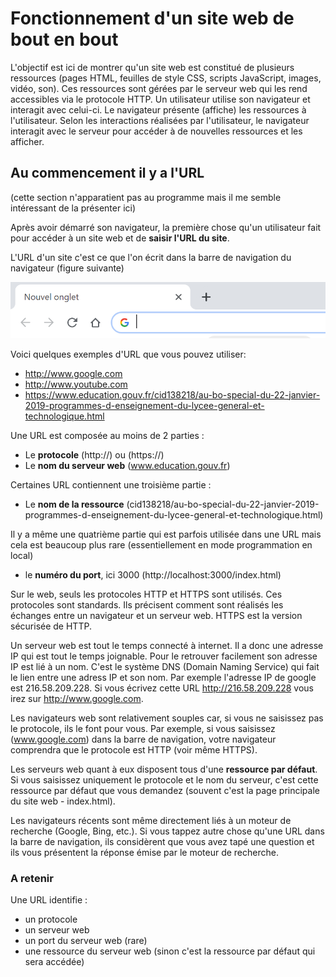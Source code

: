 # Fonctionnement d'un site web de bout en bout

L'objectif est ici de montrer qu'un site web est constitué de plusieurs ressources (pages HTML, feuilles de style CSS, scripts JavaScript, images, vidéo, son).
Ces ressources sont gérées par le serveur web qui les rend accessibles via le protocole HTTP.
Un utilisateur utilise son navigateur et interagit avec celui-ci. Le navigateur présente (affiche) les ressources à l'utilisateur. Selon les interactions réalisées par l'utilisateur, le navigateur interagit avec le serveur pour accéder à de nouvelles ressources et les afficher.

## Au commencement il y a l'URL

(cette section n'apparatient pas au programme mais il me semble intéressant de la présenter ici)

Après avoir démarré son navigateur, la première chose qu'un utilisateur fait pour accéder à un site web et de **saisir l'URL du site**.

L'URL d'un site c'est ce que l'on écrit dans la barre de navigation du navigateur (figure suivante)

![](./img/barreNavigation.PNG)

Voici quelques exemples d'URL que vous pouvez utiliser:
* http://www.google.com
* http://www.youtube.com
* https://www.education.gouv.fr/cid138218/au-bo-special-du-22-janvier-2019-programmes-d-enseignement-du-lycee-general-et-technologique.html


Une URL est composée au moins de 2 parties :
* Le **protocole** (http://) ou (https://)
* Le **nom du serveur web** (www.education.gouv.fr)

Certaines URL contiennent une troisième partie :
* Le **nom de la ressource**  (cid138218/au-bo-special-du-22-janvier-2019-programmes-d-enseignement-du-lycee-general-et-technologique.html)

Il y a même une quatrième partie qui est parfois utilisée dans une URL mais cela est beaucoup plus rare (essentiellement en mode programmation en local)
* le **numéro du port**, ici 3000 (http://localhost:3000/index.html) 

Sur le web, seuls les protocoles HTTP et HTTPS sont utilisés. Ces protocoles sont standards. Ils précisent comment sont réalisés les échanges entre un navigateur et un serveur web. HTTPS est la version sécurisée de HTTP.

Un serveur web est tout le temps connecté à internet. Il a donc une adresse IP qui est tout le temps joignable.
Pour le retrouver facilement son adresse IP est lié à un nom. C'est le système DNS (Domain Naming Service) qui fait le lien entre une adress IP et son nom. Par exemple l'adresse IP de google est 216.58.209.228. Si vous écrivez cette URL http://216.58.209.228 vous irez sur http://www.google.com.

Les navigateurs web sont relativement souples car, si vous ne saisissez pas le protocole, ils le font pour vous. 
Par exemple, si vous saisissez (www.google.com) dans la barre de navigation, votre navigateur comprendra que le protocole est HTTP (voir même HTTPS).

Les serveurs web quant à eux disposent tous d'une **ressource par défaut**. 
Si vous saisissez uniquement le protocole et le nom du serveur, c'est cette ressource par défaut que vous demandez (souvent c'est la page principale du site web - index.html).

Les navigateurs récents sont même directement liés à un moteur de recherche (Google, Bing, etc.). Si vous tappez autre chose qu'une URL dans la barre de navigation, ils considèrent que vous avez tapé une question et ils vous présentent la réponse émise par le moteur de recherche.

### A retenir

Une URL identifie :
* un protocole
* un serveur web
* un port du serveur web (rare)
* une ressource du serveur web (sinon c'est la ressource par défaut qui sera accédée)
